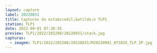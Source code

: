 ```yaml
---
layout: capture
label: 20220831
title: Capturas da esta&ccedil;&atilde;o TLP1
station: TLP1
date: 2022-09-01 07:38:35
preview: TLP1/2022/202208/20220831/stack.jpg
capturas:
  - imagem: TLP1/2022/202208/20220831/M20220901_073835_TLP_1P.jpg
---
```

